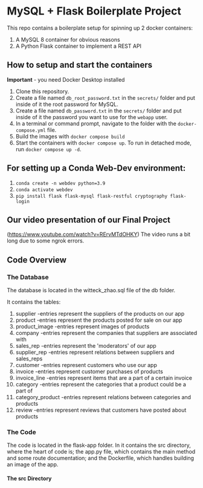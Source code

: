 # MySQL + Flask Boilerplate Project

This repo contains a boilerplate setup for spinning up 2 docker containers: 
1. A MySQL 8 container for obvious reasons
1. A Python Flask container to implement a REST API

## How to setup and start the containers
**Important** - you need Docker Desktop installed

1. Clone this repository.  
1. Create a file named `db_root_password.txt` in the `secrets/` folder and put inside of it the root password for MySQL. 
1. Create a file named `db_password.txt` in the `secrets/` folder and put inside of it the password you want to use for the `webapp` user. 
1. In a terminal or command prompt, navigate to the folder with the `docker-compose.yml` file.  
1. Build the images with `docker compose build`
1. Start the containers with `docker compose up`.  To run in detached mode, run `docker compose up -d`. 

## For setting up a Conda Web-Dev environment:

1. `conda create -n webdev python=3.9`
1. `conda activate webdev`
1. `pip install flask flask-mysql flask-restful cryptography flask-login`


## Our video presentation of our Final Project

(https://www.youtube.com/watch?v=RErvMTdOHKY)
The video runs a bit long due to some ngrok errors.


## Code Overview

### The Database

The database is located in the witteck_zhao.sql file of the db folder.

It contains the tables:
1. supplier           -entries represent the suppliers of the products on our app
2. product            -entries represent the products posted for sale on our app
3. product_image      -entries represent images of products
4. company            -entries represent the companies that suppliers are associated with
5. sales_rep          -entries represent the 'moderators' of our app
6. supplier_rep       -entries represent relations between suppliers and sales_reps
7. customer           -entries represent customers who use our app
8. invoice            -entries represent customer purchases of products
9. invoice_line       -entries represent items that are a part of a certain invoice
10. category          -entries represent the categories that a product could be a part of
11. category_product  -entries represent relations between categories and products
12. review            -entries represent reviews that customers have posted about products

### The Code

The code is located in the flask-app folder. In it contains the src directory, where the heart of code is; the app.py file, which contains the main method and some route documentation; and the Dockerfile, which handles building an image of the app.

#### The src Directory





